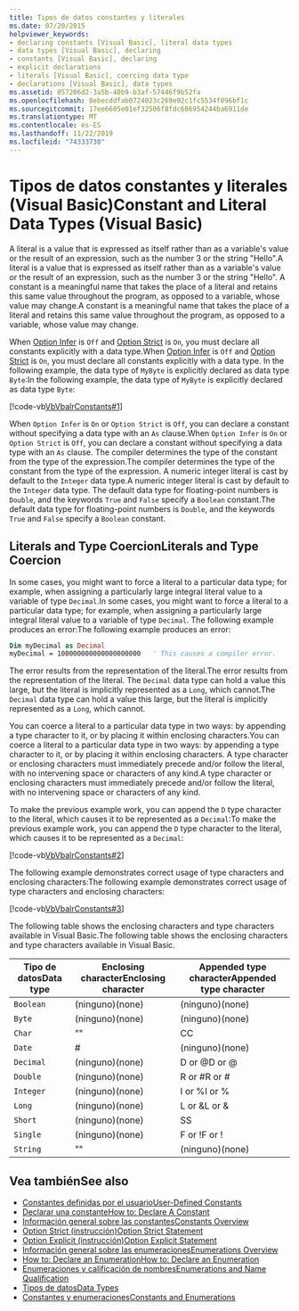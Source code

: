 ```yaml
---
title: Tipos de datos constantes y literales
ms.date: 07/20/2015
helpviewer_keywords:
- declaring constants [Visual Basic], literal data types
- data types [Visual Basic], declaring
- constants [Visual Basic], declaring
- explicit declarations
- literals [Visual Basic], coercing data type
- declarations [Visual Basic], data types
ms.assetid: 057206d2-3a5b-40b9-b3af-57446f9b52fa
ms.openlocfilehash: 8ebecddfab0724023c269e92c1fc5534f096bf1c
ms.sourcegitcommit: 17ee6605e01ef32506f8fdc686954244ba6911de
ms.translationtype: MT
ms.contentlocale: es-ES
ms.lasthandoff: 11/22/2019
ms.locfileid: "74333730"
---
```

# <a name="constant-and-literal-data-types-visual-basic"></a><span data-ttu-id="4839c-102">Tipos de datos constantes y literales (Visual Basic)</span><span class="sxs-lookup"><span data-stu-id="4839c-102">Constant and Literal Data Types (Visual Basic)</span></span>
<span data-ttu-id="4839c-103">A literal is a value that is expressed as itself rather than as a variable's value or the result of an expression, such as the number 3 or the string "Hello".</span><span class="sxs-lookup"><span data-stu-id="4839c-103">A literal is a value that is expressed as itself rather than as a variable's value or the result of an expression, such as the number 3 or the string "Hello".</span></span> <span data-ttu-id="4839c-104">A constant is a meaningful name that takes the place of a literal and retains this same value throughout the program, as opposed to a variable, whose value may change.</span><span class="sxs-lookup"><span data-stu-id="4839c-104">A constant is a meaningful name that takes the place of a literal and retains this same value throughout the program, as opposed to a variable, whose value may change.</span></span>  
  
 <span data-ttu-id="4839c-105">When [Option Infer](../../../../visual-basic/language-reference/statements/option-infer-statement.md) is `Off` and [Option Strict](../../../../visual-basic/language-reference/statements/option-strict-statement.md) is `On`, you must declare all constants explicitly with a data type.</span><span class="sxs-lookup"><span data-stu-id="4839c-105">When [Option Infer](../../../../visual-basic/language-reference/statements/option-infer-statement.md) is `Off` and [Option Strict](../../../../visual-basic/language-reference/statements/option-strict-statement.md) is `On`, you must declare all constants explicitly with a data type.</span></span> <span data-ttu-id="4839c-106">In the following example, the data type of `MyByte` is explicitly declared as data type `Byte`:</span><span class="sxs-lookup"><span data-stu-id="4839c-106">In the following example, the data type of `MyByte` is explicitly declared as data type `Byte`:</span></span>  
  
 [!code-vb[VbVbalrConstants#1](~/samples/snippets/visualbasic/VS_Snippets_VBCSharp/VbVbalrConstants/VB/Class1.vb#1)]  
  
 <span data-ttu-id="4839c-107">When `Option Infer` is `On` or `Option Strict` is `Off`, you can declare a constant without specifying a data type with an `As` clause.</span><span class="sxs-lookup"><span data-stu-id="4839c-107">When `Option Infer` is `On` or `Option Strict` is `Off`, you can declare a constant without specifying a data type with an `As` clause.</span></span> <span data-ttu-id="4839c-108">The compiler determines the type of the constant from the type of the expression.</span><span class="sxs-lookup"><span data-stu-id="4839c-108">The compiler determines the type of the constant from the type of the expression.</span></span> <span data-ttu-id="4839c-109">A numeric integer literal is cast by default to the `Integer` data type.</span><span class="sxs-lookup"><span data-stu-id="4839c-109">A numeric integer literal is cast by default to the `Integer` data type.</span></span> <span data-ttu-id="4839c-110">The default data type for floating-point numbers is `Double`, and the keywords `True` and `False` specify a `Boolean` constant.</span><span class="sxs-lookup"><span data-stu-id="4839c-110">The default data type for floating-point numbers is `Double`, and the keywords `True` and `False` specify a `Boolean` constant.</span></span>  
  
## <a name="literals-and-type-coercion"></a><span data-ttu-id="4839c-111">Literals and Type Coercion</span><span class="sxs-lookup"><span data-stu-id="4839c-111">Literals and Type Coercion</span></span>  
 <span data-ttu-id="4839c-112">In some cases, you might want to force a literal to a particular data type; for example, when assigning a particularly large integral literal value to a variable of type `Decimal`.</span><span class="sxs-lookup"><span data-stu-id="4839c-112">In some cases, you might want to force a literal to a particular data type; for example, when assigning a particularly large integral literal value to a variable of type `Decimal`.</span></span> <span data-ttu-id="4839c-113">The following example produces an error:</span><span class="sxs-lookup"><span data-stu-id="4839c-113">The following example produces an error:</span></span>  
  
```vb  
Dim myDecimal as Decimal  
myDecimal = 100000000000000000000   ' This causes a compiler error.  
```  
  
 <span data-ttu-id="4839c-114">The error results from the representation of the literal.</span><span class="sxs-lookup"><span data-stu-id="4839c-114">The error results from the representation of the literal.</span></span> <span data-ttu-id="4839c-115">The `Decimal` data type can hold a value this large, but the literal is implicitly represented as a `Long`, which cannot.</span><span class="sxs-lookup"><span data-stu-id="4839c-115">The `Decimal` data type can hold a value this large, but the literal is implicitly represented as a `Long`, which cannot.</span></span>  
  
 <span data-ttu-id="4839c-116">You can coerce a literal to a particular data type in two ways: by appending a type character to it, or by placing it within enclosing characters.</span><span class="sxs-lookup"><span data-stu-id="4839c-116">You can coerce a literal to a particular data type in two ways: by appending a type character to it, or by placing it within enclosing characters.</span></span> <span data-ttu-id="4839c-117">A type character or enclosing characters must immediately precede and/or follow the literal, with no intervening space or characters of any kind.</span><span class="sxs-lookup"><span data-stu-id="4839c-117">A type character or enclosing characters must immediately precede and/or follow the literal, with no intervening space or characters of any kind.</span></span>  
  
 <span data-ttu-id="4839c-118">To make the previous example work, you can append the `D` type character to the literal, which causes it to be represented as a `Decimal`:</span><span class="sxs-lookup"><span data-stu-id="4839c-118">To make the previous example work, you can append the `D` type character to the literal, which causes it to be represented as a `Decimal`:</span></span>  
  
 [!code-vb[VbVbalrConstants#2](~/samples/snippets/visualbasic/VS_Snippets_VBCSharp/VbVbalrConstants/VB/Class1.vb#2)]  
  
 <span data-ttu-id="4839c-119">The following example demonstrates correct usage of type characters and enclosing characters:</span><span class="sxs-lookup"><span data-stu-id="4839c-119">The following example demonstrates correct usage of type characters and enclosing characters:</span></span>  
  
 [!code-vb[VbVbalrConstants#3](~/samples/snippets/visualbasic/VS_Snippets_VBCSharp/VbVbalrConstants/VB/Class1.vb#3)]  
  
 <span data-ttu-id="4839c-120">The following table shows the enclosing characters and type characters available in Visual Basic.</span><span class="sxs-lookup"><span data-stu-id="4839c-120">The following table shows the enclosing characters and type characters available in Visual Basic.</span></span>  
  
|<span data-ttu-id="4839c-121">Tipo de datos</span><span class="sxs-lookup"><span data-stu-id="4839c-121">Data type</span></span>|<span data-ttu-id="4839c-122">Enclosing character</span><span class="sxs-lookup"><span data-stu-id="4839c-122">Enclosing character</span></span>|<span data-ttu-id="4839c-123">Appended type character</span><span class="sxs-lookup"><span data-stu-id="4839c-123">Appended type character</span></span>|  
|---|---|---|  
|`Boolean`|<span data-ttu-id="4839c-124">(ninguno)</span><span class="sxs-lookup"><span data-stu-id="4839c-124">(none)</span></span>|<span data-ttu-id="4839c-125">(ninguno)</span><span class="sxs-lookup"><span data-stu-id="4839c-125">(none)</span></span>|  
|`Byte`|<span data-ttu-id="4839c-126">(ninguno)</span><span class="sxs-lookup"><span data-stu-id="4839c-126">(none)</span></span>|<span data-ttu-id="4839c-127">(ninguno)</span><span class="sxs-lookup"><span data-stu-id="4839c-127">(none)</span></span>|  
|`Char`|<span data-ttu-id="4839c-128">"</span><span class="sxs-lookup"><span data-stu-id="4839c-128">"</span></span>|<span data-ttu-id="4839c-129">C</span><span class="sxs-lookup"><span data-stu-id="4839c-129">C</span></span>|  
|`Date`|#|<span data-ttu-id="4839c-130">(ninguno)</span><span class="sxs-lookup"><span data-stu-id="4839c-130">(none)</span></span>|  
|`Decimal`|<span data-ttu-id="4839c-131">(ninguno)</span><span class="sxs-lookup"><span data-stu-id="4839c-131">(none)</span></span>|<span data-ttu-id="4839c-132">D or @</span><span class="sxs-lookup"><span data-stu-id="4839c-132">D or @</span></span>|  
|`Double`|<span data-ttu-id="4839c-133">(ninguno)</span><span class="sxs-lookup"><span data-stu-id="4839c-133">(none)</span></span>|<span data-ttu-id="4839c-134">R or #</span><span class="sxs-lookup"><span data-stu-id="4839c-134">R or #</span></span>|  
|`Integer`|<span data-ttu-id="4839c-135">(ninguno)</span><span class="sxs-lookup"><span data-stu-id="4839c-135">(none)</span></span>|<span data-ttu-id="4839c-136">I or %</span><span class="sxs-lookup"><span data-stu-id="4839c-136">I or %</span></span>|  
|`Long`|<span data-ttu-id="4839c-137">(ninguno)</span><span class="sxs-lookup"><span data-stu-id="4839c-137">(none)</span></span>|<span data-ttu-id="4839c-138">L or &</span><span class="sxs-lookup"><span data-stu-id="4839c-138">L or &</span></span>|  
|`Short`|<span data-ttu-id="4839c-139">(ninguno)</span><span class="sxs-lookup"><span data-stu-id="4839c-139">(none)</span></span>|<span data-ttu-id="4839c-140">S</span><span class="sxs-lookup"><span data-stu-id="4839c-140">S</span></span>|  
|`Single`|<span data-ttu-id="4839c-141">(ninguno)</span><span class="sxs-lookup"><span data-stu-id="4839c-141">(none)</span></span>|<span data-ttu-id="4839c-142">F or !</span><span class="sxs-lookup"><span data-stu-id="4839c-142">F or !</span></span>|  
|`String`|<span data-ttu-id="4839c-143">"</span><span class="sxs-lookup"><span data-stu-id="4839c-143">"</span></span>|<span data-ttu-id="4839c-144">(ninguno)</span><span class="sxs-lookup"><span data-stu-id="4839c-144">(none)</span></span>|  
  
## <a name="see-also"></a><span data-ttu-id="4839c-145">Vea también</span><span class="sxs-lookup"><span data-stu-id="4839c-145">See also</span></span>

- [<span data-ttu-id="4839c-146">Constantes definidas por el usuario</span><span class="sxs-lookup"><span data-stu-id="4839c-146">User-Defined Constants</span></span>](../../../../visual-basic/programming-guide/language-features/constants-enums/user-defined-constants.md)
- [<span data-ttu-id="4839c-147">Declarar una constante</span><span class="sxs-lookup"><span data-stu-id="4839c-147">How to: Declare A Constant</span></span>](../../../../visual-basic/programming-guide/language-features/constants-enums/how-to-declare-a-constant.md)
- [<span data-ttu-id="4839c-148">Información general sobre las constantes</span><span class="sxs-lookup"><span data-stu-id="4839c-148">Constants Overview</span></span>](../../../../visual-basic/programming-guide/language-features/constants-enums/constants-overview.md)
- [<span data-ttu-id="4839c-149">Option Strict (instrucción)</span><span class="sxs-lookup"><span data-stu-id="4839c-149">Option Strict Statement</span></span>](../../../../visual-basic/language-reference/statements/option-strict-statement.md)
- [<span data-ttu-id="4839c-150">Option Explicit (instrucción)</span><span class="sxs-lookup"><span data-stu-id="4839c-150">Option Explicit Statement</span></span>](../../../../visual-basic/language-reference/statements/option-explicit-statement.md)
- [<span data-ttu-id="4839c-151">Información general sobre las enumeraciones</span><span class="sxs-lookup"><span data-stu-id="4839c-151">Enumerations Overview</span></span>](../../../../visual-basic/programming-guide/language-features/constants-enums/enumerations-overview.md)
- [<span data-ttu-id="4839c-152">How to: Declare an Enumeration</span><span class="sxs-lookup"><span data-stu-id="4839c-152">How to: Declare an Enumeration</span></span>](../../../../visual-basic/programming-guide/language-features/constants-enums/how-to-declare-enumerations.md)
- [<span data-ttu-id="4839c-153">Enumeraciones y calificación de nombres</span><span class="sxs-lookup"><span data-stu-id="4839c-153">Enumerations and Name Qualification</span></span>](../../../../visual-basic/programming-guide/language-features/constants-enums/enumerations-and-name-qualification.md)
- [<span data-ttu-id="4839c-154">Tipos de datos</span><span class="sxs-lookup"><span data-stu-id="4839c-154">Data Types</span></span>](../../../../visual-basic/language-reference/data-types/index.md)
- [<span data-ttu-id="4839c-155">Constantes y enumeraciones</span><span class="sxs-lookup"><span data-stu-id="4839c-155">Constants and Enumerations</span></span>](../../../../visual-basic/language-reference/constants-and-enumerations.md)
